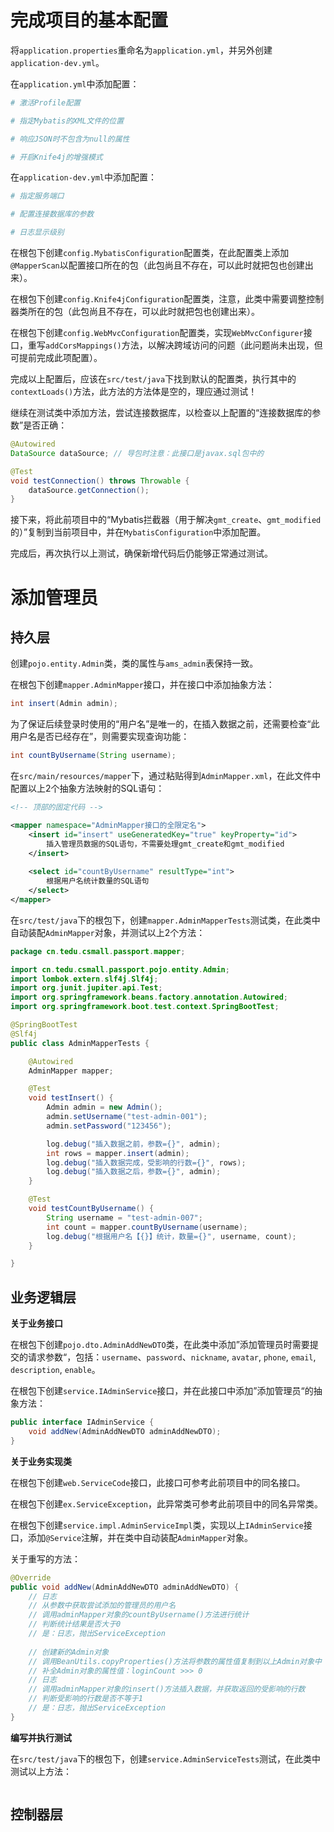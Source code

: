 # 完成项目的基本配置

将`application.properties`重命名为`application.yml`，并另外创建`application-dev.yml`。

在`application.yml`中添加配置：

```yaml
# 激活Profile配置

# 指定Mybatis的XML文件的位置

# 响应JSON时不包含为null的属性

# 开启Knife4j的增强模式
```

在`application-dev.yml`中添加配置：

```yaml
# 指定服务端口

# 配置连接数据库的参数

# 日志显示级别
```

在根包下创建`config.MybatisConfiguration`配置类，在此配置类上添加`@MapperScan`以配置接口所在的包（此包尚且不存在，可以此时就把包也创建出来）。

在根包下创建`config.Knife4jConfiguration`配置类，注意，此类中需要调整控制器类所在的包（此包尚且不存在，可以此时就把包也创建出来）。

在根包下创建`config.WebMvcConfiguration`配置类，实现`WebMvcConfigurer`接口，重写`addCorsMappings()`方法，以解决跨域访问的问题（此问题尚未出现，但可提前完成此项配置）。

完成以上配置后，应该在`src/test/java`下找到默认的配置类，执行其中的`contextLoads()`方法，此方法的方法体是空的，理应通过测试！

继续在测试类中添加方法，尝试连接数据库，以检查以上配置的“连接数据库的参数”是否正确：

```java
@Autowired
DataSource dataSource; // 导包时注意：此接口是javax.sql包中的

@Test
void testConnection() throws Throwable {
    dataSource.getConnection();
}
```

接下来，将此前项目中的“Mybatis拦截器（用于解决`gmt_create`、`gmt_modified`的）”复制到当前项目中，并在`MybatisConfiguration`中添加配置。

完成后，再次执行以上测试，确保新增代码后仍能够正常通过测试。

# 添加管理员

## 持久层

创建`pojo.entity.Admin`类，类的属性与`ams_admin`表保持一致。

在根包下创建`mapper.AdminMapper`接口，并在接口中添加抽象方法：

```java
int insert(Admin admin);
```

为了保证后续登录时使用的“用户名”是唯一的，在插入数据之前，还需要检查“此用户名是否已经存在”，则需要实现查询功能：

```java
int countByUsername(String username);
```

在`src/main/resources/mapper`下，通过粘贴得到`AdminMapper.xml`，在此文件中配置以上2个抽象方法映射的SQL语句：

```xml
<!-- 顶部的固定代码 -->

<mapper namespace="AdminMapper接口的全限定名">
	<insert id="insert" useGeneratedKey="true" keyProperty="id">
        插入管理员数据的SQL语句，不需要处理gmt_create和gmt_modified
    </insert>
    
    <select id="countByUsername" resultType="int">
        根据用户名统计数量的SQL语句
    </select>
</mapper>
```

在`src/test/java`下的根包下，创建`mapper.AdminMapperTests`测试类，在此类中自动装配`AdminMapper`对象，并测试以上2个方法：

```java
package cn.tedu.csmall.passport.mapper;

import cn.tedu.csmall.passport.pojo.entity.Admin;
import lombok.extern.slf4j.Slf4j;
import org.junit.jupiter.api.Test;
import org.springframework.beans.factory.annotation.Autowired;
import org.springframework.boot.test.context.SpringBootTest;

@SpringBootTest
@Slf4j
public class AdminMapperTests {

    @Autowired
    AdminMapper mapper;

    @Test
    void testInsert() {
        Admin admin = new Admin();
        admin.setUsername("test-admin-001");
        admin.setPassword("123456");

        log.debug("插入数据之前，参数={}", admin);
        int rows = mapper.insert(admin);
        log.debug("插入数据完成，受影响的行数={}", rows);
        log.debug("插入数据之后，参数={}", admin);
    }

    @Test
    void testCountByUsername() {
        String username = "test-admin-007";
        int count = mapper.countByUsername(username);
        log.debug("根据用户名【{}】统计，数量={}", username, count);
    }

}
```

## 业务逻辑层

**关于业务接口**

在根包下创建`pojo.dto.AdminAddNewDTO`类，在此类中添加”添加管理员时需要提交的请求参数“，包括：`username`、`password`、`nickname`, `avatar`, `phone`, `email`, `description`, `enable`。

在根包下创建`service.IAdminService`接口，并在此接口中添加”添加管理员“的抽象方法：

```java
public interface IAdminService {
    void addNew(AdminAddNewDTO adminAddNewDTO);
}
```

**关于业务实现类**

在根包下创建`web.ServiceCode`接口，此接口可参考此前项目中的同名接口。

在根包下创建`ex.ServiceException`，此异常类可参考此前项目中的同名异常类。

在根包下创建`service.impl.AdminServiceImpl`类，实现以上`IAdminService`接口，添加`@Service`注解，并在类中自动装配`AdminMapper`对象。

关于重写的方法：

```java
@Override
public void addNew(AdminAddNewDTO adminAddNewDTO) {
    // 日志
    // 从参数中获取尝试添加的管理员的用户名
    // 调用adminMapper对象的countByUsername()方法进行统计
    // 判断统计结果是否大于0
    // 是：日志，抛出ServiceException
    
    // 创建新的Admin对象
    // 调用BeanUtils.copyProperties()方法将参数的属性值复制到以上Admin对象中
    // 补全Admin对象的属性值：loginCount >>> 0
    // 日志
    // 调用adminMapper对象的insert()方法插入数据，并获取返回的受影响的行数
    // 判断受影响的行数是否不等于1
    // 是：日志，抛出ServiceException
}
```

**编写并执行测试**

在`src/test/java`下的根包下，创建`service.AdminServiceTests`测试，在此类中测试以上方法：

```java

```

## 控制器层